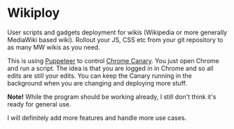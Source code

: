 Wikiploy
==========================

User scripts and gadgets deployment for wikis (Wikipedia or more generally MediaWiki based wiki).
Rollout your JS, CSS etc from your git repository to as many MW wikis as you need.

This is using [Puppeteer](https://pptr.dev/) to control [Chrome Canary](https://www.google.com/chrome/canary/). You just open Chrome and run a script. The idea is that you are logged in in Chrome and so all edits are still your edits. You can keep the Canary running in the background when you are changing and deploying more stuff.

**Note!** While the program should be working already, I still don't think it's ready for general use.

I will definitely add more features and handle more use cases.